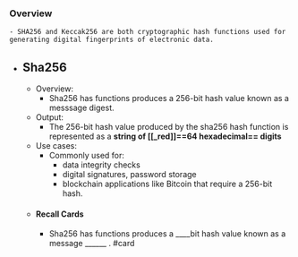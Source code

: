 ### Overview
	- SHA256 and Keccak256 are both cryptographic hash functions used for generating digital fingerprints of electronic data.
- ## Sha256
	- Overview:
		- Sha256 has functions produces a 256-bit hash value known as a messsage digest.
	- Output:
		- The 256-bit hash value produced by the sha256 hash function is represented as a **string of [[_red]]==64 hexadecimal== digits**
	- Use cases:
		- Commonly used for:
			- data integrity checks
			- digital signatures, password storage
			- blockchain applications like Bitcoin that require a 256-bit hash.
	- #### Recall Cards
		- Sha256 has functions produces a ____bit hash value known as a message ______ . #card